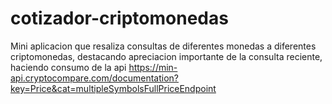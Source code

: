 # cotizador-criptomonedas
Mini aplicacion que resaliza consultas de diferentes monedas a diferentes criptomonedas, destacando apreciacion importante de la consulta reciente, haciendo consumo de la api https://min-api.cryptocompare.com/documentation?key=Price&cat=multipleSymbolsFullPriceEndpoint
